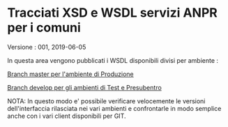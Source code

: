 # Tracciati XSD e WSDL servizi ANPR per i comuni #

Versione : 001, 2019-06-05
 
In questa area vengono pubblicati i WSDL disponibili divisi per ambiente :   

[Branch master per l'ambiente di Produzione](https://github.com/italia/anpr/tree/master/wsdl)

[Branch develop per gli ambienti di Test e Presubentro](https://github.com/italia/anpr/tree/develop/wsdl) 

NOTA: In questo modo e' possibile verificare velocemente le versioni dell'interfaccia rilasciata nei vari 
ambienti e confrontarle in modo semplice anche con i vari client disponibili per GIT.   
